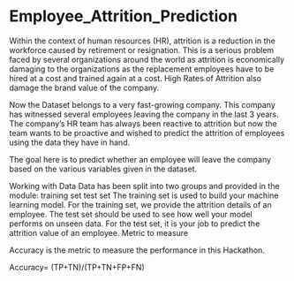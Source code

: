# Employee_Attrition_Prediction

Within the context of human resources (HR), attrition is a reduction in the workforce caused by retirement or resignation. This is a serious problem faced by several organizations around the world as attrition is economically damaging to the organizations as the replacement employees have to be hired at a cost and trained again at a cost. High Rates of Attrition also damage the brand value of the company.
 
Now the Dataset belongs to a very fast-growing company. This company has witnessed several employees leaving the company in the last 3 years. The company’s HR team has always been reactive to attrition but now the team wants to be proactive and wished to predict the attrition of employees using the data they have in hand. 
 
The goal here is to predict whether an employee will leave the company based on the various variables given in the dataset.
 
Working with Data
Data has been split into two groups and provided in the module:
training set 
test set 
The training set is used to build your machine learning model. For the training set, we provide the attrition details of an employee.
The test set should be used to see how well your model performs on unseen data. For the test set, it is your job to predict the attrition value of an employee.
Metric to measure

Accuracy is the metric to measure the performance in this Hackathon.

Accuracy= (TP+TN)/(TP+TN+FP+FN)
